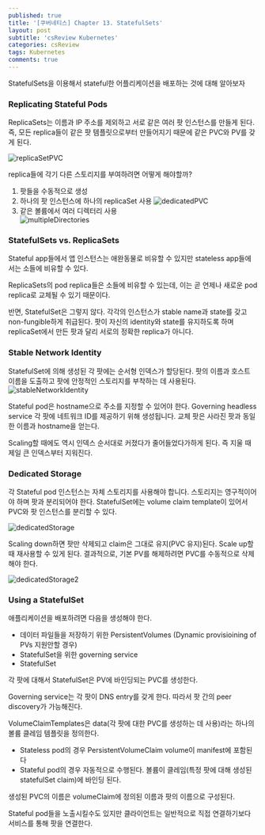 ```yaml
---
published: true
title: '[쿠버네티스] Chapter 13. StatefulSets'
layout: post
subtitle: 'csReview Kubernetes'
categories: csReview
tags: Kubernetes
comments: true
---
```


StatefulSets을 이용해서 stateful한 어플리케이션을 배포하는 것에 대해 알아보자

### Replicating Stateful Pods
ReplicaSets는 이름과 IP 주소를 제외하고 서로 같은 여러 팟 인스턴스를 만들게 된다. 즉, 모든 replica들이 같은 팟 템플릿으로부터 만들어지기 때문에 같은 PVC와 PV를 갖게 된다.

![replicaSetPVC](https://sundongkim-dev.github.io/assets/img/kubernetes/replicaSetPVC.png)

replica들에 각기 다른 스토리지를 부여하려면 어떻게 해야할까?
1. 팟들을 수동적으로 생성
2. 하나의 팟 인스턴스에 하나의 replicaSet 사용
![dedicatedPVC](https://sundongkim-dev.github.io/assets/img/kubernetes/dedicatedPVC.png)
3. 같은 볼륨에서 여러 디렉터리 사용  
![multipleDirectories](https://sundongkim-dev.github.io/assets/img/kubernetes/multipleDirectories.png)

### StatefulSets vs. ReplicaSets

Stateful app들에서 앱 인스턴스는 애완동물로 비유할 수 있지만 stateless app들에서는 소들에 비유할 수 있다.

ReplicaSets의 pod replica들은 소들에 비유할 수 있는데, 이는 곧 언제나 새로운 pod replica로 교체될 수 있기 때문이다.

반면, StatefulSet은 그렇지 않다. 각각의 인스턴스가 stable name과 state를 갖고 non-fungible하게 취급된다. 팟이 자신의 identity와 state를 유지하도록 하며 replicaSet에서 만든 팟과 달리 서로의 정확한 replica가 아니다.

### Stable Network Identity
StatefulSet에 의해 생성된 각 팟에는 순서형 인덱스가 할당된다. 팟의 이름과 호스트 이름을 도출하고 팟에 안정적인 스토리지를 부착하는 데 사용된다.
![stableNetworkIdentity](https://sundongkim-dev.github.io/assets/img/kubernetes/stableNetworkIdentity.png)

Stateful pod은 hostname으로 주소를 지정할 수 있어야 한다. Governing headless service 각 팟에 네트워크 ID를 제공하기 위해 생성됩니다. 교체 팟은 사라진 팟과 동일한 이름과 hostname을 얻는다.

Scaling할 때에도 역시 인덱스 순서대로 커졌다가 줄어들었다가하게 된다. 즉 지울 때 제일 큰 인덱스부터 지워진다.

### Dedicated Storage
각 Stateful pod 인스턴스는 자체 스토리지를 사용해야 합니다. 스토리지는 영구적이어야 하며 팟과 분리되어야 한다. StatefulSet에는 volume claim template이 있어서 PVC와 팟 인스턴스를 분리할 수 있다.

![dedicatedStorage](https://sundongkim-dev.github.io/assets/img/kubernetes/dedicatedStorage.png)

Scaling down하면 팟만 삭제되고 claim은 그대로 유지(PVC 유지)된다. Scale up할 때 재사용할 수 있게 된다. 결과적으로, 기본 PV를 해제하려면 PVC를 수동적으로 삭제해야 한다.

![dedicatedStorage2](https://sundongkim-dev.github.io/assets/img/kubernetes/dedicatedStorage.png)

### Using a StatefulSet
애플리케이션을 배포하려면 다음을 생성해야 한다.
- 데이터 파일들을 저장하기 위한 PersistentVolumes (Dynamic provisioining of PVs 지원안할 경우)
- StatefulSet을 위한 governing service
- StatefulSet

각 팟에 대해서 StatefulSet은 PV에 바인딩되는 PVC를 생성한다.

Governing service는 각 팟이 DNS entry를 갖게 한다. 따라서 팟 간의 peer discovery가 가능해진다.

VolumeClaimTemplates은 data(각 팟에 대한 PVC를 생성하는 데 사용)라는 하나의 볼륨 클레임 템플릿을 정의한다.
- Stateless pod의 경우 PersistentVolumeClaim volume이 manifest에 포함된다
- Stateful pod의 경우 자동적으로 수행된다. 볼륨이 클레임(특정 팟에 대해 생성된 statefulSet claim)에 바인딩 된다.

생성된 PVC의 이름은 volumeClaim에 정의된 이름과 팟의 이름으로 구성된다.

Stateful pod들을 노출시킬수도 있지만 클라이언트는 일반적으로 직접 연결하기보다 서비스를 통해 팟을 연결한다. 
